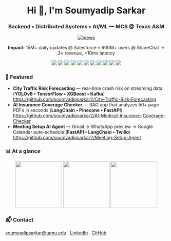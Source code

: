 <h1 align="center">Hi 👋, I'm Soumyadip Sarkar</h1>
<h3 align="center">Backend • Distributed Systems • AI/ML — MCS @ Texas A&M</h3>

<p align="center">
  <a href="https://github.com/soumyadipsarkar2"><img src="https://komarev.com/ghpvc/?username=soumyadipsarkar2&label=Profile%20views&color=0e75b6&style=flat" alt="views" /></a>
</p>

<p align="center">
  <b>Impact:</b> 15M+ daily updates @ Salesforce • 600M+ users @ ShareChat → 3× revenue, <10ms latency
</p>

<p align="center">
  <!-- core stack badges (concise) -->
  <img src="https://img.shields.io/badge/Java-ED8B00?logo=openjdk&logoColor=white" />
  <img src="https://img.shields.io/badge/Go-00ADD8?logo=go&logoColor=white" />
  <img src="https://img.shields.io/badge/Python-3776AB?logo=python&logoColor=white" />
  <img src="https://img.shields.io/badge/Spring%20Boot-6DB33F?logo=springboot&logoColor=white" />
  <img src="https://img.shields.io/badge/FastAPI-009688?logo=fastapi&logoColor=white" />
  <img src="https://img.shields.io/badge/Kafka-231F20?logo=apachekafka&logoColor=white" />
  <img src="https://img.shields.io/badge/Redis-DC382D?logo=redis&logoColor=white" />
  <img src="https://img.shields.io/badge/Kubernetes-326CE5?logo=kubernetes&logoColor=white" />
  <img src="https://img.shields.io/badge/Docker-2496ED?logo=docker&logoColor=white" />
  <img src="https://img.shields.io/badge/AWS-232F3E?logo=amazonaws&logoColor=white" />
  <img src="https://img.shields.io/badge/GCP-4285F4?logo=googlecloud&logoColor=white" />
</p>

### 🚀 Featured
- **City Traffic Risk Forecasting** — real-time crash risk on streaming data (**YOLOv8 • TensorFlow • XGBoost • Kafka**)  
  https://github.com/soumyadipsarkar2/City-Traffic-Risk-Forecasting
- **AI Insurance Coverage Checker** — RAG app that analyzes 50+ page PDFs in seconds (**LangChain • Pinecone • FastAPI**)  
  https://github.com/soumyadipsarkar2/AI-Medical-Insurance-Coverage-Checker
- **Meeting Setup AI Agent** — Gmail → WhatsApp preview → Google Calendar auto-schedule (**FastAPI • LangChain • Twilio**)  
  https://github.com/soumyadipsarkar2/Meeting-Setup-Agent

### 📊 At a glance
<p align="center">
  <img height="145" src="https://github-readme-stats.vercel.app/api?username=soumyadipsarkar2&show_icons=true&hide_title=true&theme=tokyonight" />
  <img height="145" src="https://github-readme-stats.vercel.app/api/top-langs/?username=soumyadipsarkar2&layout=compact&theme=tokyonight" />
  <img height="145" src="https://streak-stats.demolab.com?user=soumyadipsarkar2&theme=tokyonight&hide_longest_streak=true" />
</p>

### 📬 Contact
<a href="mailto:soumyadipsarkar@tamu.edu">soumyadipsarkar@tamu.edu</a> ·
<a href="https://www.linkedin.com/in/soumyadip-sarkar2">LinkedIn</a> ·
<a href="https://github.com/soumyadipsarkar2">GitHub</a>

